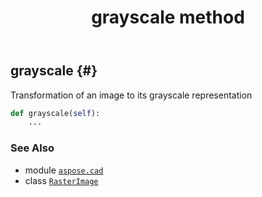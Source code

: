 ﻿---
title: grayscale method
second_title: Aspose.CAD for Python via .NET API References
description: 
type: docs
weight: 210
url: /python-net/aspose.cad/rasterimage/grayscale/
is_root: false
---

## grayscale {#}

Transformation of an image to its grayscale representation



```python
def grayscale(self):
    ...
```





### See Also
* module [`aspose.cad`](../../)
* class [`RasterImage`](/cad/python-net/aspose.cad/rasterimage)
